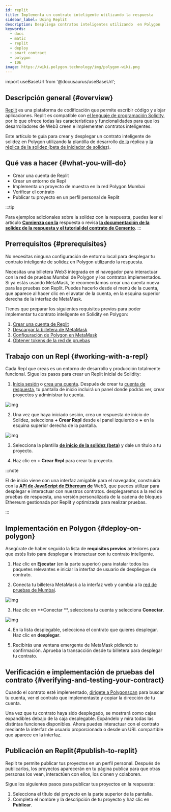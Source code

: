 ```yaml
---
id: replit
title: Implementa un contrato inteligente utilizando la respuesta
sidebar_label: Using Replit
description: Despliega contratos inteligentes utilizando  en Polygon
keywords:
  - docs
  - matic
  - replit
  - deploy
  - smart contract
  - polygon
  - IDE
image: https://wiki.polygon.technology/img/polygon-wiki.png
---
```


import useBaseUrl from '@docusaurus/useBaseUrl';

## Descripción general {#overview}

[Replit](https://docs.replit.com/tutorials/01-introduction-to-the-repl-it-ide) es una plataforma de codificación que permite escribir código y alojar aplicaciones. Replit es compatible con [el lenguaje de programación Solidity](https://replit.com/@replit/Solidity-starter-beta?v=1), por lo que ofrece todas las características y funcionalidades para que los desarrolladores de Web3 creen e implementen contratos inteligentes.

Este artículo te guía para crear y desplegar un contrato inteligente de solidez en Polygon utilizando la plantilla de desarrollo [de la](https://replit.com/signup) réplica y [la réplica de la solidez (beta de iniciador de solidez)](https://replit.com/@replit/Solidity-starter-beta?v=1).

## Qué vas a hacer {#what-you-will-do}

- Crear una cuenta de Replit
- Crear un entorno de Repl
- Implementa un proyecto de muestra en la red Polygon Mumbai
- Verificar el contrato
- Publicar tu proyecto en un perfil personal de Replit

:::tip

Para ejemplos adicionales sobre la solidez con la respuesta, puedes leer el artículo <ins>**[Comienza con la](https://blog.replit.com/solidity)**</ins> respuesta o revisa <ins>**[la documentación de la solidez de la respuesta y el tutorial del contrato de Cemento](https://docs.replit.com/tutorials/33-escrow-contract-with-solidity)**</ins>.
:::

## Prerrequisitos {#prerequisites}

No necesitas ninguna configuración de entorno local para desplegar tu contrato inteligente de solidez en Polygon utilizando la respuesta.

Necesitas una billetera Web3 integrada en el navegador para interactuar con la red de pruebas Mumbai de Polygon y los contratos implementados. Si ya estás usando MetaMask, te recomendamos crear una cuenta nueva para las pruebas con Replit. Puedes hacerlo desde el menú de la cuenta, que aparece al hacer clic en el avatar de la cuenta, en la esquina superior derecha de la interfaz de MetaMask.

Tienes que preparar los siguientes requisitos previos para poder implementar tu contrato inteligente en Solidity en Polygon:

1. [Crear una cuenta de Replit](https://replit.com/signup)
2. [Descargar la billetera de MetaMask](/docs/develop/metamask/hello)
3. [Configuración de Polygon en MetaMask](/docs/develop/metamask/config-polygon-on-metamask)
4. [Obtener tokens de la red de pruebas](https://faucet.polygon.technology)

## Trabajo con un Repl {#working-with-a-repl}

Cada Repl que creas es un entorno de desarrollo y producción totalmente funcional. Sigue los pasos para crear un Replit inicial de Solidity:

1. [Inicia sesión](https://replit.com/login) o [crea una cuenta](https://replit.com/signup). Después de crear tu [cuenta de respuesta](https://docs.replit.com/tutorials/01-introduction-to-the-repl-it-ide), tu pantalla de inicio incluirá un panel donde podrás ver, crear proyectos y administrar tu cuenta.

![img](/img/replit/dashboard.png)

2. Una vez que haya iniciado sesión, crea un respuesta de inicio de Solidez, selecciona **+ Crear Repl** desde el panel izquierdo o **+** en la esquina superior derecha de la pantalla.

![img](/img/replit/solidity.png)

3. Selecciona la plantilla [**de inicio de la solidez (beta)**](https://replit.com/@replit/Solidity-starter-beta?v=1) y dale un título a tu proyecto.

4. Haz clic en **+ Crear Repl** para crear tu proyecto.

:::note

El  de inicio viene con una interfaz amigable para el navegador, construida con la <ins>**[API de JavaScript de Ethereum de](https://web3js.readthedocs.io/en/v1.5.2/)**</ins> Web3, que puedes utilizar para desplegar e interactuar con nuestros contratos. desplegaremos a la red de pruebas de respuesta, una versión personalizada de la cadena de bloques Ethereum gestionada por Replit y optimizada para realizar pruebas.

:::

## Implementación en Polygon {#deploy-on-polygon}

Asegúrate de haber seguido la lista de **requisitos previos** anteriores para que estés listo para desplegar e interactuar con tu contrato inteligente.

1. Haz clic en **Ejecutar** (en la parte superior) para instalar todos los paquetes relevantes e iniciar la interfaz de usuario de despliegue de contrato.

2. Conecta tu billetera MetaMask a la interfaz web y cambia a la [red de pruebas de Mumbai](docs/develop/metamask/config-polygon-on-metamask).

![img](/img/replit/connect.png)

3. Haz clic en **Conectar **, selecciona tu cuenta y selecciona **Conectar**.

![img](/img/replit/deploy-list.png)

4. En la lista desplegable, selecciona el contrato que quieres desplegar. Haz clic en **desplegar**.

5. Recibirás una ventana emergente de MetaMask pidiendo tu confirmación. Aprueba la transacción desde tu billetera para desplegar tu contrato.

## Verificación e implementación de pruebas del contrato  {#verifying-and-testing-your-contract}

Cuando el contrato esté implementado, [dirígete a Polygonscan](https://mumbai.polygonscan.com/) para buscar tu cuenta, ver el contrato que implementaste y copiar la dirección de tu cuenta.

Una vez que tu contrato haya sido desplegado, se mostrará como cajas expandibles debajo de la caja desplegable. Expándelo y mira todas las distintas funciones disponibles. Ahora puedes interactuar con el contrato mediante la interfaz de usuario proporcionada o desde un URL compartible que aparece en la interfaz.

## Publicación en Replit​ {#publish-to-replit}

Replit te permite publicar tus proyectos en un perfil personal. Después de publicarlos, los proyectos aparecerán en tu página publica para que otras personas los vean, interactúen con ellos, los clonen y colaboren.

Sigue los siguientes pasos para publicar tus proyectos en la respuesta:

1. Selecciona el título del proyecto en la parte superior de la pantalla.
2. Completa el nombre y la descripción de tu proyecto y haz clic en **Publicar**.
